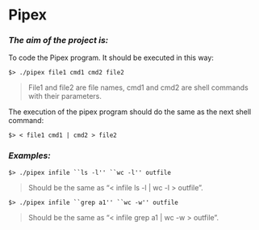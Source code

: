 # Pipex
### ***The aim of the project is:***
To code the Pipex program. It should be executed in this way:
```
$> ./pipex file1 cmd1 cmd2 file2
```
>File1 and file2 are file names, cmd1 and cmd2 are shell commands with
their parameters.

The execution of the pipex program should do the same as the next shell command:
```
$> < file1 cmd1 | cmd2 > file2
```
### ***Examples:***
 ```
$> ./pipex infile ``ls -l'' ``wc -l'' outfile
```
>Should be the same as “< infile ls -l | wc -l > outfile”.
```
$> ./pipex infile ``grep a1'' ``wc -w'' outfile
```
>Should be the same as “< infile grep a1 | wc -w > outfile”.
